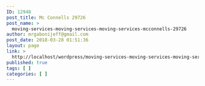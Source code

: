 ```yaml
---
ID: 12948
post_title: Mc Connells 29726
post_name: >
  moving-services-moving-services-moving-services-mcconnells-29726
author: mrgabonijeff@gmail.com
post_date: 2018-03-28 01:51:36
layout: page
link: >
  http://localhost/wordpress/moving-services-moving-services-moving-services-mcconnells-29726/
published: true
tags: [ ]
categories: [ ]
---
```

